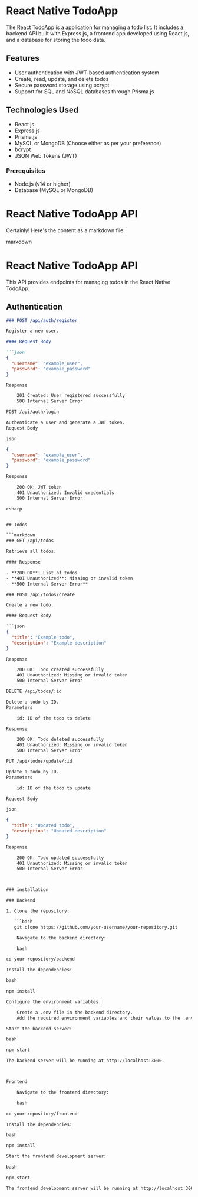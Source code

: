# React Native TodoApp

The React  TodoApp is a  application for managing a todo list. It includes a backend API built with Express.js, a frontend app developed using React js, and a database for storing the todo data.

## Features

- User authentication with JWT-based authentication system
- Create, read, update, and delete todos
- Secure password storage using bcrypt
- Support for SQL and NoSQL databases through Prisma.js

## Technologies Used

- React js
- Express.js
- Prisma.js
- MySQL or MongoDB (Choose either as per your preference)
- bcrypt
- JSON Web Tokens (JWT)

### Prerequisites

- Node.js (v14 or higher)
- Database (MySQL or MongoDB)


# React Native TodoApp API
Certainly! Here's the content as a markdown file:

markdown

# React Native TodoApp API

This API provides endpoints for managing todos in the React Native TodoApp.

## Authentication

```markdown
### POST /api/auth/register

Register a new user.

#### Request Body

```json
{
  "username": "example_user",
  "password": "example_password"
}

Response

    201 Created: User registered successfully
    500 Internal Server Error

POST /api/auth/login

Authenticate a user and generate a JWT token.
Request Body

json

{
  "username": "example_user",
  "password": "example_password"
}

Response

    200 OK: JWT token
    401 Unauthorized: Invalid credentials
    500 Internal Server Error

csharp


## Todos

```markdown
### GET /api/todos

Retrieve all todos.

#### Response

- **200 OK**: List of todos
- **401 Unauthorized**: Missing or invalid token
- **500 Internal Server Error**

### POST /api/todos/create

Create a new todo.

#### Request Body

```json
{
  "title": "Example todo",
  "description": "Example description"
}

Response

    200 OK: Todo created successfully
    401 Unauthorized: Missing or invalid token
    500 Internal Server Error

DELETE /api/todos/:id

Delete a todo by ID.
Parameters

    id: ID of the todo to delete

Response

    200 OK: Todo deleted successfully
    401 Unauthorized: Missing or invalid token
    500 Internal Server Error

PUT /api/todos/update/:id

Update a todo by ID.
Parameters

    id: ID of the todo to update

Request Body

json

{
  "title": "Updated todo",
  "description": "Updated description"
}

Response

    200 OK: Todo updated successfully
    401 Unauthorized: Missing or invalid token
    500 Internal Server Error



### installation 

### Backend

1. Clone the repository:

   ```bash
   git clone https://github.com/your-username/your-repository.git

    Navigate to the backend directory:

    bash

cd your-repository/backend

Install the dependencies:

bash

npm install

Configure the environment variables:

    Create a .env file in the backend directory.
    Add the required environment variables and their values to the .env file. (Provide instructions on which environment variables need to be set and their purpose)

Start the backend server:

bash

npm start

The backend server will be running at http://localhost:3000.



Frontend

    Navigate to the frontend directory:

    bash

cd your-repository/frontend

Install the dependencies:

bash

npm install

Start the frontend development server:

bash

npm start

The frontend development server will be running at http://localhost:3000.
